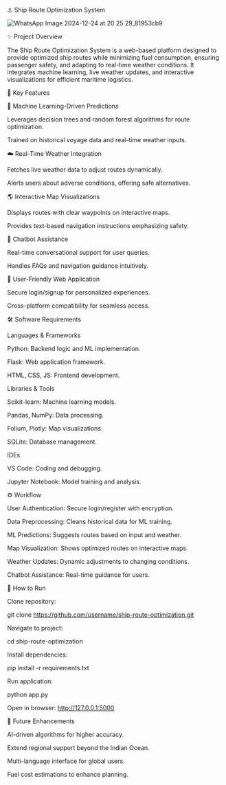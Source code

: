 ⚓ Ship Route Optimization System


![WhatsApp Image 2024-12-24 at 20 25 29_81953cb9](https://github.com/user-attachments/assets/b2f89560-52cb-4600-bfd5-42d6e8d9759b)



✨ Project Overview

The Ship Route Optimization System is a web-based platform designed to provide optimized ship routes while minimizing fuel consumption, ensuring passenger safety, and adapting to real-time weather conditions. It integrates machine learning, live weather updates, and interactive visualizations for efficient maritime logistics.

🔧 Key Features

🤖 Machine Learning-Driven Predictions

Leverages decision trees and random forest algorithms for route optimization.

Trained on historical voyage data and real-time weather inputs.

☁️ Real-Time Weather Integration

Fetches live weather data to adjust routes dynamically.

Alerts users about adverse conditions, offering safe alternatives.

🌎 Interactive Map Visualizations

Displays routes with clear waypoints on interactive maps.

Provides text-based navigation instructions emphasizing safety.

🧠 Chatbot Assistance

Real-time conversational support for user queries.

Handles FAQs and navigation guidance intuitively.

🔐 User-Friendly Web Application

Secure login/signup for personalized experiences.

Cross-platform compatibility for seamless access.

🛠️ Software Requirements

Languages & Frameworks

Python: Backend logic and ML implementation.

Flask: Web application framework.

HTML, CSS, JS: Frontend development.

Libraries & Tools

Scikit-learn: Machine learning models.

Pandas, NumPy: Data processing.

Folium, Plotly: Map visualizations.

SQLite: Database management.

IDEs

VS Code: Coding and debugging.

Jupyter Notebook: Model training and analysis.

⚙️ Workflow

User Authentication: Secure login/register with encryption.

Data Preprocessing: Cleans historical data for ML training.

ML Predictions: Suggests routes based on input and weather.

Map Visualization: Shows optimized routes on interactive maps.

Weather Updates: Dynamic adjustments to changing conditions.

Chatbot Assistance: Real-time guidance for users.

🔗 How to Run

Clone repository:

git clone https://github.com/username/ship-route-optimization.git

Navigate to project:

cd ship-route-optimization

Install dependencies:

pip install -r requirements.txt

Run application:

python app.py

Open in browser: http://127.0.0.1:5000

🔄 Future Enhancements

AI-driven algorithms for higher accuracy.

Extend regional support beyond the Indian Ocean.

Multi-language interface for global users.

Fuel cost estimations to enhance planning.

